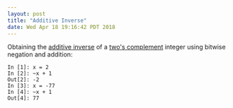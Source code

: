 ```yaml
---
layout: post
title: "Additive Inverse"
date: Wed Apr 18 19:16:42 PDT 2018
---
```


Obtaining the [additive inverse](https://en.wikipedia.org/wiki/Additive_inverse)
of a [two's complement](https://en.wikipedia.org/wiki/Two%27s_complement)
integer using bitwise negation and addition:

```
In [1]: x = 2
In [2]: ~x + 1
Out[2]: -2
In [3]: x = -77
In [4]: ~x + 1
Out[4]: 77
```

